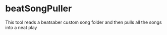 # beatSongPuller
This tool reads a beatsaber custom song folder and then pulls all the songs into a neat play
